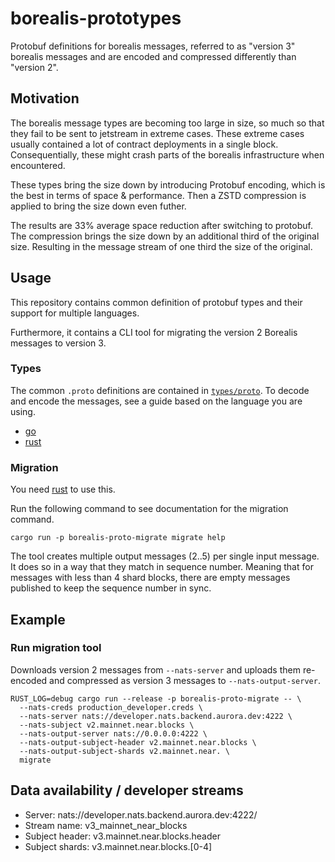 # borealis-prototypes
Protobuf definitions for borealis messages, referred to as "version 3" borealis messages and are encoded and compressed differently than "version 2".

## Motivation

The borealis message types are becoming too large in size, so much so that they fail to be sent to jetstream in extreme cases. These extreme cases usually contained a lot of contract deployments in a single block. Consequentially, these might crash parts of the borealis infrastructure when encountered.

These types bring the size down by introducing Protobuf encoding, which is the best in terms of space & performance. Then a ZSTD compression is applied to bring the size down even futher.

The results are 33% average space reduction after switching to protobuf. The compression brings the size down by an additional third of the original size. Resulting in the message stream of one third the size of the original.

## Usage

This repository contains common definition of protobuf types and their support for multiple languages.

Furthermore, it contains a CLI tool for migrating the version 2 Borealis messages to version 3.

### Types

The common `.proto` definitions are contained in [`types/proto`](types/proto). To decode and encode the messages, see a guide based on the language you are using.

* [go](/go/README.md)
* [rust](/types/README.md)

### Migration

You need [rust](https://rustup.rs/) to use this.

Run the following command to see documentation for the migration command.

```shell
cargo run -p borealis-proto-migrate migrate help
````

The tool creates multiple output messages (2..5) per single input message. It does so in a way that they match in sequence number. Meaning that for messages with less than 4 shard blocks, there are empty messages published to keep the sequence number in sync.

## Example

### Run migration tool

Downloads version 2 messages from `--nats-server` and uploads them re-encoded and compressed as version 3 messages to `--nats-output-server`.

```shell
RUST_LOG=debug cargo run --release -p borealis-proto-migrate -- \
  --nats-creds production_developer.creds \
  --nats-server nats://developer.nats.backend.aurora.dev:4222 \
  --nats-subject v2.mainnet.near.blocks \
  --nats-output-server nats://0.0.0.0:4222 \
  --nats-output-subject-header v2.mainnet.near.blocks \
  --nats-output-subject-shards v2.mainnet.near. \
  migrate
```

## Data availability / developer streams

  - Server:  nats://developer.nats.backend.aurora.dev:4222/
  - Stream name: v3_mainnet_near_blocks
  - Subject header: v3.mainnet.near.blocks.header
  - Subject shards: v3.mainnet.near.blocks.[0-4]
